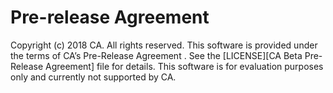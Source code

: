 Pre-release Agreement
=====================

Copyright (c) 2018 CA. All rights reserved.
This software is provided under the terms of CA’s Pre-Release Agreement . See the [LICENSE][CA Beta  Pre-Release Agreement] file for details. This software is for evaluation purposes only and currently not supported by CA.